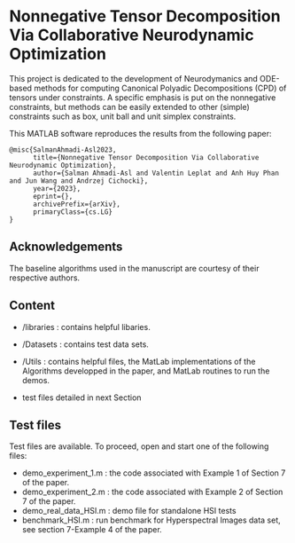 # Nonnegative Tensor Decomposition Via Collaborative Neurodynamic Optimization
This project is dedicated to the development of Neurodymanics and ODE-based methods for computing Canonical Polyadic Decompositions (CPD) of tensors under constraints. A specific emphasis is put on the nonnegative constraints, but methods can be easily extended to other (simple) constraints such as box, unit ball and unit simplex constraints.

This MATLAB software reproduces the results from the following paper:

```
@misc{SalmanAhmadi-Asl2023,
      title={Nonnegative Tensor Decomposition Via Collaborative Neurodynamic Optimization}, 
      author={Salman Ahmadi-Asl and Valentin Leplat and Anh Huy Phan and Jun Wang and Andrzej Cichocki},
      year={2023},
      eprint={},
      archivePrefix={arXiv},
      primaryClass={cs.LG}
}
```

## Acknowledgements

The baseline algorithms used in the manuscript are courtesy of their respective authors.

## Content
 
 - /libraries : contains helpful libaries.
 
 - /Datasets : contains test data sets.

 - /Utils : contains helpful files, the MatLab implementations of the Algorithms developped in the paper, and MatLab routines to run the demos.
   
 - test files detailed in next Section
   
## Test files
 
 Test files are available. To proceed, open and start one of the following files:

- demo_experiment_1.m : the code associated with Example 1 of Section 7 of the paper.
- demo_experiment_2.m : the code associated with Example 2 of Section 7 of the paper.
- demo_real_data_HSI.m : demo file for standalone HSI tests
- benchmark_HSI.m : run benchmark for Hyperspectral Images data set, see section 7-Example 4 of the paper.


